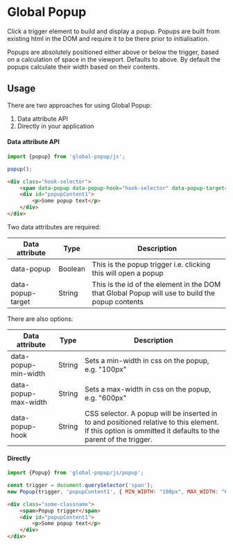 # Global Popup

Click a trigger element to build and display a popup. Popups are built from existing html in the DOM and require it to be there prior to initialisation.

Popups are absolutely positioned either above or below the trigger, based on a calculation of space in the viewport. Defaults to above. By default the popups calculate their width based on their contents.

## Usage
There are two approaches for using Global Popup:
1. Data attribute API
2. Directly in your application

#### Data attribute API

```javascript
import {popup} from 'global-popup/js';

popup();
```

```html
<div class="hook-selector">
    <span data-popup data-popup-hook="hook-selector" data-popup-target="popupContent1">Popup trigger</span>
    <div id="popupContent1">
        <p>Some popup text</p>
    </div>
</div>

```

Two data attributes are required:

| Data attribute     | Type    | Description |
|--------------------|---------|-------------|
| data-popup         | Boolean | This is the popup trigger i.e. clicking this will open a popup |
| data-popup-target  | String  | This is the id of the element in the DOM that Global Popup will use to build the popup contents |

There are also options:

| Data attribute        | Type    | Description |
|-----------------------|---------|-------------|
| data-popup-min-width  | String  | Sets a min-width in css on the popup, e.g. "100px" |
| data-popup-max-width  | String  | Sets a max-width in css on the popup, e.g. "600px" |
| data-popup-hook       | String  | CSS selector. A popup will be inserted in to and positioned relative to this element. If this option is ommitted it defaults to the parent of the trigger. |

#### Directly

```javascript
import {Popup} from 'global-popup/js/popup';

const trigger = document.querySelector('span');
new Popup(trigger, 'popupContent1', { MIN_WIDTH: "100px", MAX_WIDTH: "600px", HOOK: ".some-classname" });
```

```html
<div class="some-classname">
    <span>Popup trigger</span>
    <div id="popupContent1">
        <p>Some popup text</p>
    </div>
</div>			
```
